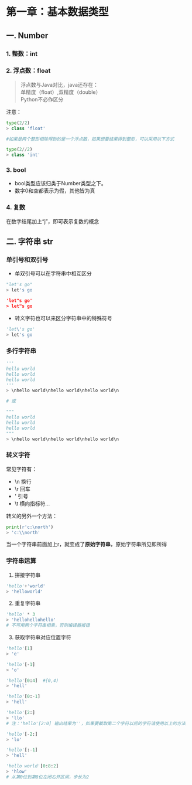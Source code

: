 # 第一章：基本数据类型


## 一. Number

### 1. 整数：int
### 2. 浮点数：float
> 浮点数与Java对比，java还存在：<br>
> 单精度（float）,双精度（double）<br>
> Python不必作区分<br>

注意：
```python
type(2/2)
> class 'float'

#如果是两个整形相除得到的是一个浮点数，如果想要结果得到整形，可以采用以下方式

type(2//2)
> class 'int'
```


### 3. bool
* bool类型应该归类于Number类型之下。
* 数字0和空都表示为假，其他皆为真

### 4. 复数
在数字结尾加上“j”，即可表示复数的概念

## 二. 字符串 str
### 单引号和双引号
* 单双引号可以在字符串中相互区分
```python
"let's go"
> let's go

'let"s go'
> let"s go
```

* 转义字符也可以来区分字符串中的特殊符号
```python
'let\'s go'
> let's go
```

### 多行字符串
```python
'''
hello world
hello world
hello world
'''
> \nhello world\nhello world\nhello world\n

# 或

"""
hello world
hello world
hello world
"""
> \nhello world\nhello world\nhello world\n
```

### 转义字符

常见字符有：
* \n 换行
* \r 回车
* \' 引号
* \t 横向指标符...
 
转义的另外一个方法：
```python
print(r'c:\north')
> 'c:\\north'
```
当一个字符串前面加上r，就变成了**原始字符串**，原始字符串所见即所得

### 字符串运算
1. 拼接字符串
```python
'hello'+'world'
> 'helloworld'
```
2. 重复字符串
```python
'hello' * 3
> 'hellohellohello'
# 不可用两个字符串相乘，否则编译器报错
```
3. 获取字符串对应位置字符
```python
'hello'[1]
> 'e'

'hello'[-1]
> 'o'

'hello'[0:4]  #[0,4)
> 'hell'

'hello'[0:-1] 
> 'hell'

'hello'[2:] 
> 'llo'
# 注：'hello'[2:0] 输出结果为''，如果要截取第二个字符以后的字符请使用以上的方法

'hello'[-2:] 
> 'lo'

'hello'[:-1] 
> 'hell'

'hello world'[0:8:2]
> 'hlow'
# 从第0位到第8位左闭右开区间，步长为2
```




<comment/>